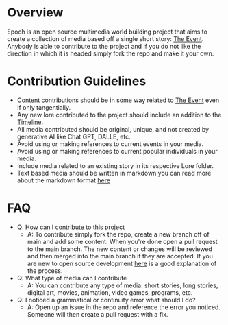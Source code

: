 # Overview

Epoch is an open source multimedia world building project that aims to create a collection of media based off a single short story: [The Event](<./Lore/The Event/The_Event.md>). Anybody is able to contribute to the project and if you do not like the direction in which it is headed simply fork the repo and make it your own.

# Contribution Guidelines

- Content contributions should be in some way related to [The Event](<./Lore/The_Event/The Event.md>) even if only tangentially.
- Any new lore contributed to the project should include an addition to the [Timeline](./Lore/Timeline/Timeline.md).
- All media contributed should be original, unique, and not created by generative AI like Chat GPT, DALLE, etc.
- Avoid using or making references to current events in your media.
- Avoid using or making references to current popular individuals in your media.
- Include media related to an existing story in its respective Lore folder.
- Text based media should be written in markdown you can read more about the markdown format [here](https://docs.github.com/en/get-started/writing-on-github/getting-started-with-writing-and-formatting-on-github/basic-writing-and-formatting-syntax)


# FAQ
- Q: How can I contribute to this project
    - A: To contribute simply fork the repo, create a new branch off of main and add some content. When you're done open a pull request to the main branch. The new content or changes will be reviewed and then merged into the main branch if they are accepted. If you are new to open source development [here](https://opensource.guide/how-to-contribute/#opening-a-pull-request) is a good explanation of the process. 
- Q: What type of media can I contribute
    - A: You can contribute any type of media: short stories, long stories, digital art, movies, animation, video games, programs, etc.
- Q: I noticed a grammatical or continuity error what should I do?
    - A: Open up an issue in the repo and reference the error you noticed. Someone will then create a pull request with a fix.


